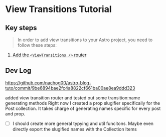 # View Transitions Tutorial

## Key steps

>In order to add view transitions to your Astro project, you need to follow these steps:

1. [Add the `<ViewTransitions />` router](https://docs.astro.build/en/tutorials/add-view-transitions/#add-the-viewtransitions--router:~:text=the%20Preact%20integration.-,Add%20the%20%3CViewTransitions%20/%3E%20router,-Section%20titled%20Add)



## Dev Log

https://github.com/nachog00/astro-blog-tuto/commit/9be6894bae2fc4a8822cf661ba00ae8ea9ddd323

added view transition router and tested out some transition:name generating methods
Right now I created a prop slugifier specifically for the Post collection. It takes charge of generating names specific for every post and prop.
-[ ] I should create more general typying and util funcitons. Maybe even directly export the slugified names with the Collection Items


